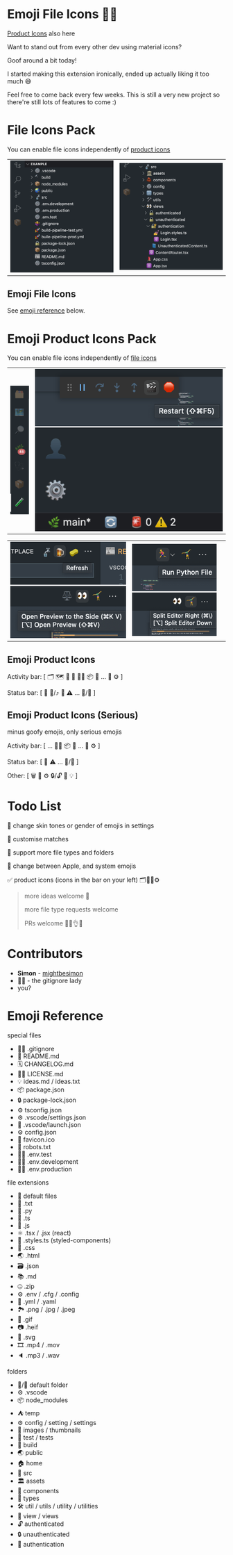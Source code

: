 # Emoji File Icons 🤷‍♀️

[Product Icons](#emoji-product-icons) also here

Want to stand out from every other dev using material icons?

Goof around a bit today!

I started making this extension ironically, ended up actually liking it too much 😅

Feel free to come back every few weeks. This is still a very new project so there're still lots of features to come :)

# File Icons Pack

You can enable file icons independently of [product icons](#emoji-product-icons-pack)

<table>
	<tr>
		<td>
			<img alt="root" src="thumbnails/file-icons-1.png" />
		</td>
		<td>
			<img alt="src" src="thumbnails/file-icons-2.png" />
		</td>
	</tr>
</table>

## Emoji File Icons

See [emoji reference](#emoji-reference) below.

# Emoji Product Icons Pack

You can enable file icons independently of [file icons](#file-icons-pack)

<table>
	<tr>
		<td>
			<img alt="activity bar" src="thumbnails/activity-bar.png" />
		</td>
		<td>
			<img alt="debug" src="thumbnails/debug.png" />
			<img alt="status bar" src="thumbnails/status-bar-left.png" />
		</td>
	</tr>
</table>
<table>
	<tr>
		<td>
			<img alt="refresh" src="thumbnails/refresh.png" />
			<img alt="preview" src="thumbnails/editor-preview.png" />
		</td>
		<td>
			<img alt="run" src="thumbnails/editor-run.png" />
			<img alt="split" src="thumbnails/editor-split.png" />
		</td>
		<td>
		</td>
	</tr>
</table>

## Emoji Product Icons

Activity bar: [ 🗂 🗺 🔎 🌿 🕵️‍♂️ 📦 🧪 ... 👤 ⚙️ ]

Status bar: [ 🌿 🔄/⤴️ 🚨 ⚠️ ... 🔔/📣 ]

## Emoji Product Icons (Serious)

minus goofy emojis, only serious emojis

Activity bar: [ ... 🕵️‍♂️ 📦 🧪 ... 👤 ⚙️ ]

Status bar: [ 🚨 ⚠️ ... 🔔/📣 ]

Other: [ 🗑 🐞 ⚙️ 🔒/🔓 💬 💡  ]

# Todo List

🚧 change skin tones or gender of emojis in settings

🚧 customise matches

🚧 support more file types and folders

🚧 change between Apple, and system emojis

✅ product icons (icons in the bar on your left) 🗂🔎👤⚙️


> more ideas welcome 🙂
>
> more file type requests welcome
>
> PRs welcome 👨‍🍳👌💋

# Contributors

- **Simon** - [mightbesimon](https://github.com/mightbesimon)
- 🤷‍♀️ - the gitignore lady
- you?

# Emoji Reference

special files

- 🤷‍♀️ .gitignore
- 📰 README.md
- 🗓 CHANGELOG.md
- 👩‍⚖️ LICENSE.md
- 💡 ideas.md / ideas.txt
- 📦 package.json
- 🔒 package-lock.json
- ⚙️ tsconfig.json
- ⚙️ .vscode/settings.json
- 🚀 .vscode/launch.json
- ⚙️ config.json
- 🌠 favicon.ico
- 🤖 robots.txt
- 👩‍🔬 .env.test
- 👷‍♂️ .env.development
- 👨‍🚀 .env.production

file extensions

- 📄 default files
- 📝 .txt
- 🐍 .py
- 📘 .ts
- 📒 .js
- ⚛️ .tsx / .jsx (react)
- 💅 .styles.ts (styled-components)
- 💄 .css
- 🌏 .html
- 🗃 .json
- 📚 .md
- 🤐 .zip
- ⚙️ .env / .cfg / .config
- 🚀 .yml / .yaml
- 🏞 .png / .jpg / .jpeg
- 💃 .gif
- 📷 .heif
- 🎨 .svg
- 🎞 .mp4 / .mov
- 🔈 .mp3 / .wav

folders

- 📁/📂 default folder
- ⚙️ .vscode
- 📦 node_modules
- ⛺️ temp
- ⚙️ config / setting / settings
- 🌠 images / thumbnails
- 🧪 test / tests
- 🔨 build
- 🌏 public
- 🏠 home
- 🚰 src
- 🏛 assets
- 🧱 components
- 🔣 types
- 🛠 util / utils / utility / utilities
- 👀 view / views
- 🔓 authenticated
- 🔒 unauthenticated
- 🔐 authentication
